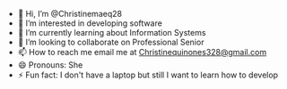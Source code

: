 - 👋 Hi, I’m @Christinemaeq28
- 👀 I’m interested in developing software 
- 🌱 I’m currently learning about Information Systems
- 💞️ I’m looking to collaborate on Professional Senior
- 📫 How to reach me email me at Christinequinones328@gmail.com
- 😄 Pronouns: She
- ⚡ Fun fact: I don't have a laptop but still I want to learn how to develop

<!---
Christinemaeq28/Christinemaeq28 is a ✨ special ✨ repository because its `README.md` (this file) appears on your GitHub profile.
You can click the Preview link to take a look at your changes.
--->
